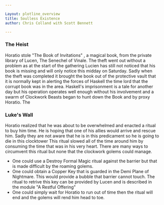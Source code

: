 ```yaml
---

Layout: plotline_overview
title: Soulless Existence
author: Chris Colland with Scott Bennett

---
```



### The Heist

Horatio stole  "The Book of Invitations" , a magical book,  from the private library of Lucen, The Senechel of Vinale. The theft went out without a problem as at the start of the gathering Lucien has still not noticed that his book is missing and will only notice this midday on Saturday. Sadly when the theft was completed it brought the book out of the protective vault that it is normally kept in alerting the forces of Haskell the time lord that the corrupt book was in the area. Haskell's imprisonment is a tale for another day but his operation operates well enough without his involvement and a swarm of Clockwork Beasts began to hunt down the Book and by proxy Horatio. The 

### Luke's Wall

Horatio realized that he was about to be overwhelmed and enacted a ritual to buy him time. He is hoping that one of his allies would arrive and rescue him. Sadly they are not aware that he is in this predicament so he is going to die in this clocktower This ritual slowed all of the time around him by consuming the time that was in his very heart. There are many ways to circumvent this ritual but none that the clockwork golems could manage. 

- One could use a Destroy Formal Magic ritual against the barrier but that is made difficult by the roaming golems.
- One could obtain a Copper Key that is guarded in the Demi Plane of Nightmare. This would provide a bubble that barrier cannot touch. The ritual to retrive this key can be provided by Lucen and is described in the module "A Restful Offering"
- One could simply wait for Horatio to run out of time then the ritual will end and the golems will rend him head to toe. 
